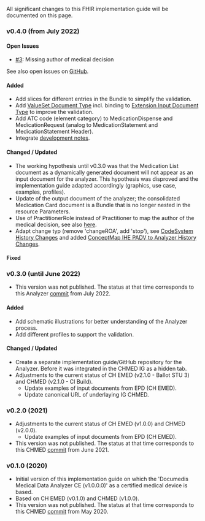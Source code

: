 
All significant changes to this FHIR implementation guide will be documented on this page.

### v0.4.0 (from July 2022)

#### Open Issues
* [#3](https://github.com/ahdis/hci-analyzer/issues/3): Missing author of medical decision

See also open issues on [GitHub](https://github.com/ahdis/hci-analyzer/issues).

#### Added
* Add slices for different entries in the Bundle to simplify the validation.
* Add [ValueSet Document Type](ValueSet-document-type.html) incl. binding to [Extension Input Document Type](StructureDefinition-inputdocumenttype.html) to improve the validation.
* Add ATC code (element category) to MedicationDispense and MedicationRequest (analog to MedicationStatement and MedicationStatement Header).
* Integrate [development notes](development.html).

#### Changed / Updated
* The working hypothesis until v0.3.0 was that the Medication List document as a dynamically generated document will not appear as an input document for the analyzer. This hypothesis was disproved and the implementation guide adapted accordingly (graphics, use case, examples, profiles). 
* Update of the output document of the analyzer; the consolidated Medication Card document is a Bundle that is no longer nested in the resource Parameters.
* Use of PractitionerRole instead of Practitioner to map the author of the medical decision, see also [here](development.html#authors).
* Adapt change typ (remove 'changeROA', add 'stop'), see [CodeSystem History Changes](CodeSystem-history-changes.html) and added [ConceptMap IHE PADV to Analyzer History Changes](ConceptMap-ihe-padv-to-analyzer-history-changes.html).

#### Fixed




### v0.3.0 (until June 2022)
* This version was not published. The status at that time corresponds to this Analyzer [commit](https://github.com/ahdis/hci-analyzer/commit/754f53612d81614c8beefd022bedffad10946222) from July 2022.
#### Added
* Add schematic illustrations for better understanding of the Analyzer process.
* Add different profiles to support the validation.
#### Changed / Updated
* Create a separate implementation guide/GitHub repository for the Analyzer. Before it was integrated in the CHMED IG as a hidden tab.
* Adjustments to the current status of CH EMED (v2.1.0 - Ballot STU 3) and CHMED (v2.1.0 - CI Build).
   * Update examples of input documents from EPD (CH EMED).
   * Update canonical URL of underlaying IG CHMED.



### v0.2.0 (2021)
* Adjustments to the current status of CH EMED (v1.0.0) and CHMED (v2.0.0).
   * Update examples of input documents from EPD (CH EMED). 
* This version was not published. The status at that time corresponds to this CHMED [commit](https://github.com/ahdis/chmed/tree/6abdc26b260d48246ddce5240606217c2766c81d) from June 2021.



### v0.1.0 (2020)
* Initial version of this implementation guide on which the 'Documedis Medical Data Analyzer CE (v1.0.0.0)' as a certified medical device is based.   
* Based on CH EMED (v0.1.0) and CHMED (v1.0.0).
* This version was not published. The status at that time corresponds to this CHMED [commit](https://github.com/ahdis/chmed/tree/371f5c04ecca44f0860047ebbc1a25ca60987ae4) from May 2020.
